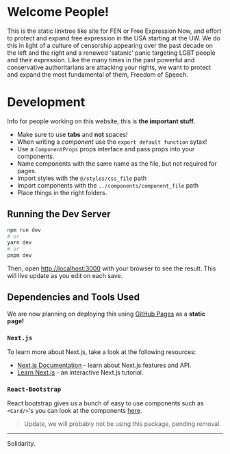 # Welcome People!

This is the static linktree like site for FEN or Free Expression Now, and effort to protect and expand free expression in the USA starting at the UW. We do this in light of a culture of censorship appearing over the past decade on the left and the right and a renewed 'satanic' panic targeting LGBT people and their expression. Like the many times in the past powerful and conservative authoritarians are attacking your rights, we want to protect and expand the most fundamental of them, Freedom of Speech.

# Development

Info for people working on this website, this is **the important stuff.**

- Make sure to use **tabs** and **not** spaces!
- When writing a _component_ use the `export default function` sytax!
- Use a `ComponentProps` props interface and pass props into your components.
- Name components with the same name as the file, but not required for pages.
- Import styles with the `@/styles/css_file` path
- Import components with the `../components/component_file` path
- Place things in the right folders.

## Running the Dev Server

```bash
npm run dev
# or
yarn dev
# or
pnpm dev
```

Then, open [http://localhost:3000](http://localhost:3000) with your browser to see the result. This will live update as you edit on each save.

<!-- You can start editing the page by modifying `pages/index.tsx`. The page auto-updates as you edit the file.

[API routes](https://nextjs.org/docs/api-routes/introduction) can be accessed on [http://localhost:3000/api/hello](http://localhost:3000/api/hello). This endpoint can be edited in `pages/api/hello.ts`.

The `pages/api` directory is mapped to `/api/*`. Files in this directory are treated as [API routes](https://nextjs.org/docs/api-routes/introduction) instead of React pages.

This project uses [`next/font`](https://nextjs.org/docs/basic-features/font-optimization) to automatically optimize and load Inter, a custom Google Font. -->

## Dependencies and Tools Used

We are now planning on deploying this using [GitHub Pages](#todo) as a **static page!**

### `Next.js`

To learn more about Next.js, take a look at the following resources:

- [Next.js Documentation](https://nextjs.org/docs) - learn about Next.js features and API.
- [Learn Next.js](https://nextjs.org/learn) - an interactive Next.js tutorial.

### `React-Bootstrap`

React bootstrap gives us a bunch of easy to use components such as `<Card/>`'s you can look at the components [here](https://react-bootstrap.github.io/components/).

> Update, we will probably not be using this package, pending removal.

<!-- ## Deploy on Vercel

The easiest way to deploy your Next.js app is to use the [Vercel Platform](https://vercel.com/new?utm_medium=default-template&filter=next.js&utm_source=create-next-app&utm_campaign=create-next-app-readme) from the creators of Next.js.

Check out our [Next.js deployment documentation](https://nextjs.org/docs/deployment) for more details. -->

---

Solidarity.
